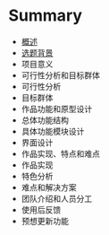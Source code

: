 # Summary

* [概述](1_gai_shu.md)
 * [选题背景](xuan_ti_bei_jing.md)
 * 项目意义
* 可行性分析和目标群体
 * 可行性分析
 * 目标群体
* 作品功能和原型设计
 * 总体功能结构
 * 具体功能模块设计
 * 界面设计
* 作品实现、特点和难点
 * 作品实现
 * 特色分析
 * 难点和解决方案
* 团队介绍和人员分工
* 使用后反馈
* 预想更新功能